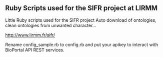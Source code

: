 Ruby Scripts used for the SIFR project at LIRMM
--------------

Little Ruby scripts used for the SIFR project
Auto download of ontologies, clean ontologies from unwanted character...

http://www.lirmm.fr/sifr/

Rename config_sample.rb to config.rb and put your apikey to interact with BioPortal API REST services.